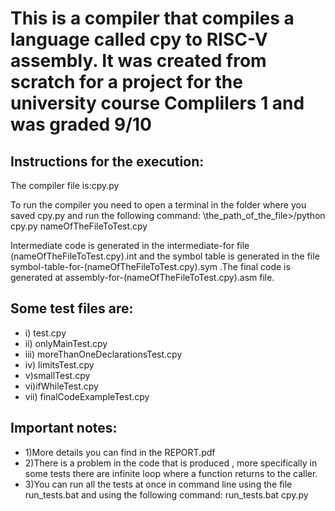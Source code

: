 # This is a compiler that compiles a language called cpy to RISC-V assembly. It was created from scratch for a project for the university course Complilers 1 and was graded 9/10

## Instructions for the execution:

The compiler file is:cpy.py

To run the compiler you need to open a terminal in the folder where you saved cpy.py and run the following command: 
\the_path_of_the_file>/python cpy.py nameOfTheFileToTest.cpy

Intermediate code is generated in the intermediate-for file
(nameOfTheFileToTest.cpy).int and the symbol table is generated in the file 
symbol-table-for-(nameOfTheFileToTest.cpy).sym .The final code is generated at 
assembly-for-(nameOfTheFileToTest.cpy).asm file.


## Some test files are:
- i) test.cpy 
- ii) onlyMainTest.cpy 
- iii) moreThanOneDeclarationsTest.cpy
- iv) limitsTest.cpy 
- v)smallTest.cpy
- vi)ifWhileTest.cpy 
- vii) finalCodeExampleTest.cpy 

## Important notes:
- 1)More details you can find in the REPORT.pdf
- 2)There is a problem in the code that is produced , more specifically in some tests there are infinite loop where a function returns to the caller.
- 3)You can run all the tests at once in command line using the file run_tests.bat and using the following command:
run_tests.bat cpy.py
